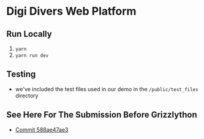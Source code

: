 # Digi Divers Web Platform

## Run Locally

1. `yarn`
2. `yarn run dev`

## Testing

-   we've included the test files used in our demo in the `/public/test_files` directory


## See Here For The Submission Before Grizzlython
* [Commit 588ae47ae3](https://github.com/DigiDivers/DigiDiversWeb/tree/588ae47ae315cd0f111db1946ce2d82a4f725edf)